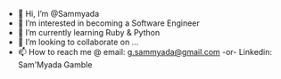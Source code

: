 - 👋 Hi, I’m @Sammyada
- 👀 I’m interested in becoming a Software Engineer
- 🌱 I’m currently learning Ruby & Python
- 💞️ I’m looking to collaborate on ...
- 📫 How to reach me @ email: g.sammyada@gmail.com -or- Linkedin: Sam'Myada Gamble

<!---
Sammyada/Sammyada is a ✨ special ✨ repository because its `README.md` (this file) appears on your GitHub profile.
You can click the Preview link to take a look at your changes.
--->
